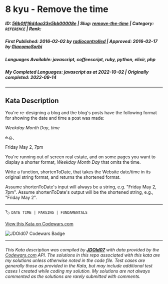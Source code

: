 # 8 kyu - Remove the time

##### **ID**: [56b0ff16d4aa33e5bb00008e](https://www.codewars.com/kata/56b0ff16d4aa33e5bb00008e) | **Slug**: [remove-the-time](https://www.codewars.com/kata/56b0ff16d4aa33e5bb00008e) | **Category**: `REFERENCE` | **Rank**: <span style="color:white">8 kyu</span>

##### **First Published**: 2016-02-02 ***by*** [radiocontrolled](https://www.codewars.com/users/radiocontrolled) | **Approved**: 2016-02-17 ***by*** [GiacomoSorbi](https://www.codewars.com/users/GiacomoSorbi)

##### **Languages Available**: javascript, coffeescript, ruby, python, elixir, php

##### **My Completed Languages**: javascript ***as at*** 2022-10-02 | **Originally completed**: 2022-09-14

---

## Kata Description


You're re-designing a blog and the blog's posts have the following format for showing the date and time a post was made: 



*Weekday* *Month* *Day*, *time*

e.g., 

Friday May 2, 7pm



You're running out of screen real estate, and on some pages you want to display a shorter format, *Weekday* *Month* *Day* that omits the time.



Write a function, shortenToDate, that takes the Website date/time in its original string format, and returns the shortened format.



Assume shortenToDate's input will always be a string, e.g. "Friday May 2, 7pm". Assume shortenToDate's output will be the shortened string, e.g., "Friday May 2".

---


🏷 `DATE TIME | PARSING | FUNDAMENTALS`


[View this Kata on Codewars.com](https://www.codewars.com/kata/56b0ff16d4aa33e5bb00008e)

![](https://www.codewars.com/users/jdold07/badges/large "JDOld07 Codewars Badge")

---

###### *This Kata description was compiled by [**JDOld07**](https://tpstech.dev) with data provided by the [Codewars.com](https://www.codewars.com) API.  The solutions in this repo associated with this kata are my solutions unless otherwise noted in the code file.  Test cases are generally those as provided in the Kata, but may include additional test cases I created while coding my solution.  My solutions are not always commented as the solutions are rarely submitted with comments.*

